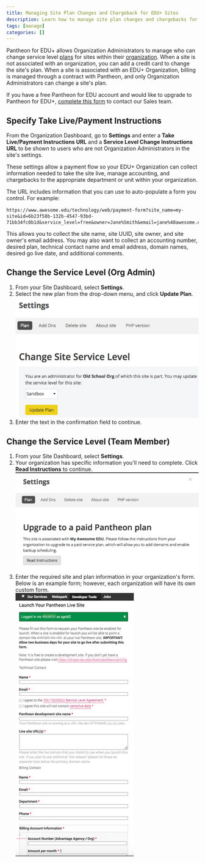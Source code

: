```yaml
---
title: Managing Site Plan Changes and Chargeback for EDU+ Sites
description: Learn how to manage site plan changes and chargebacks for Pantheon EDU+ sites.
tags: [manage]
categories: []
---
```

Pantheon for EDU+ allows Organization Administrators to manage who can change service level [plans](https://pantheon.io/pricing) for sites within their [organization](/organizations/). When a site is not associated with an organization, you can add a credit card to change the site's plan. When a site is associated with an EDU+ Organization, billing is managed through a contract with Pantheon, and only Organization Administrators can change a site's plan.

If you have a free Pantheon for EDU account and would like to upgrade to Pantheon for EDU+, [complete this form](https://pantheon.io/pantheon-edu-plus) to contact our Sales team.

## Specify Take Live/Payment Instructions
From the Organization Dashboard, go to **Settings** and enter a **Take Live/Payment Instructions URL** and a **Service Level Change Instructions URL** to be shown to users who are not Organization Administrators in the site's settings.

These settings allow a payment flow so your EDU+ Organization can collect information needed to take the site live, manage accounting, and chargebacks to the appropriate department or unit within your organization.

The URL includes information that you can use to auto-populate a form you control. For example:
```
https://www.awesome.edu/technology/web/payment-form?site_name=my-site&id=6b23f58b-132b-4547-93bd-71bb34fc0b1d&service_level=free&owner=Jane%Smith&email=jane%40awesome.edu
```

This allows you to collect the site name, site UUID, site owner, and site owner's email address. You may also want to collect an accounting number, desired plan, technical contact name and email address, domain names, desired go live date, and additional comments.


## Change the Service Level (Org Admin)

1. From your Site Dashboard, select **Settings**.
2. Select the new plan from the drop-down menu, and click **Update Plan**.
![EDU+ Service Level Selection](../images/dashboard/edu-site-selector.png)
3. Enter the text in the confirmation field to continue.

## Change the Service Level (Team Member)

1. From your Site Dashboard, select **Settings**.
2. Your organization has specific information you'll need to complete. Click **Read Instructions** to continue.  
![Service Level Instructions](../images/dashboard/edu-read-instructions.png)
3. Enter the required site and plan information in your organization's form. Below is an example form; however, each organization will have its own custom form.   
![EDU+ Organization Payment Form](../images/edu-payment-form.png)
